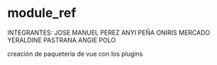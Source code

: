 # module_ref

INTEGRANTES: 
JOSE MANUEL PEREZ
ANYI PEÑA
ONIRIS MERCADO
YERALDINE PASTRANA
ANGIE POLO

creación de paquetería de vue con los plugins 
